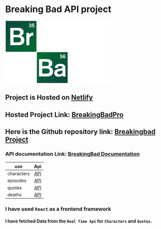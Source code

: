 # Breaking Bad API project

![logo](https://github.com/DhruvDalal/BreakingBad/blob/master/src/img/logo.png)


## Project is Hosted on [Netlify](https://www.netlify.com/)

## Hosted Project Link: [BreakingBadPro](https://breakingbadpro.netlify.app/)

## Here is the Github repository link: [Breakingbad Project](https://github.com/DhruvDalal/BreakingBad)


### API documentation Link: [BreakingBad Documentation](https://breakingbadapi.com/documentation)


|     use       |   Api         | 
| ------------- |:-------------:|
| characters    |    [API](https://breakingbadapi.com/api/characters)       | 
| episodes      |    [API](https://breakingbadapi.com/api/episodes)         |  
| quotes        |    [API](https://breakingbadapi.com/api/quotes)           |  
| deaths        |    [API](https://breakingbadapi.com/api/deaths)       |  


### I have used `React` as a frontend framework

#### I have fetched Data from the `Real Time Api` for `Characters` and `Quotes`.

